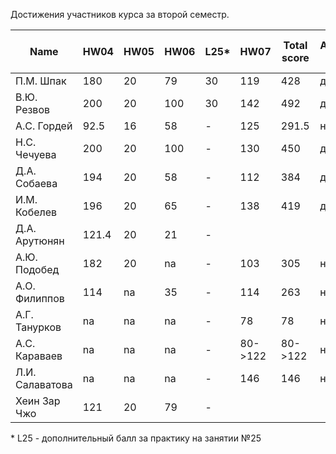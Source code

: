 Достижения участников курса за второй семестр.

| Name            | HW04  | HW05 | HW06 | L25* | HW07    | Total score | Автозачет (балл) | Допуск к зачету | Зачет (балл) |
| --------------- | ----- | ---- | ---- | ---- | ------- | ----------- | ---------------- | --------------- | ------------ |
| П.М. Шпак       | 180   | 20   | 79   | 30   | 119     | 428         | да (9)           | да              | да (9)       |
| В.Ю. Резвов     | 200   | 20   | 100  | 30   | 142     | 492         | да (10)          | да              | да (10)      |
| А.С. Гордей     | 92.5  | 16   | 58   | -    | 125     | 291.5       | нет              | да              | да (8)       |
| Н.С. Чечуева    | 200   | 20   | 100  | -    | 130     | 450         | да (9)           | да              | да (9)       |
| Д.А. Собаева    | 194   | 20   | 58   | -    | 112     | 384         | да (7)           | да              | да (7)       |
| И.М. Кобелев    | 196   | 20   | 65   | -    | 138     | 419         | да (8)           | да              | да (8)       |
| Д.А. Арутюнян   | 121.4 | 20   | 21   | -    |         |             |                  | да              | 26.05.2020   |
| А.Ю. Подобед    | 182   | 20   | na   | -    | 103     | 305         | нет              | да              | да (7)       |
| А.О. Филиппов   | 114   | na   | 35   | -    | 114     | 263         | нет              | да              | да (8)       |
| А.Г. Танурков   | na    | na   | na   | -    | 78      | 78          | нет              | нет             | 26.05.2020   |
| А.С. Караваев   | na    | na   | na   | -    | 80->122 | 80->122     | нет              | нет->да         | 26.05.2020   |
| Л.И. Салаватова | na    | na   | na   | -    | 146     | 146         | нет              | да              | 26.05.2020   |
| Хеин Зар Чжо    | 121   | 20   | 79   | -    |         |             |                  | да              | 26.05.2020   |

\* L25 - дополнительный балл за практику на занятии №25

